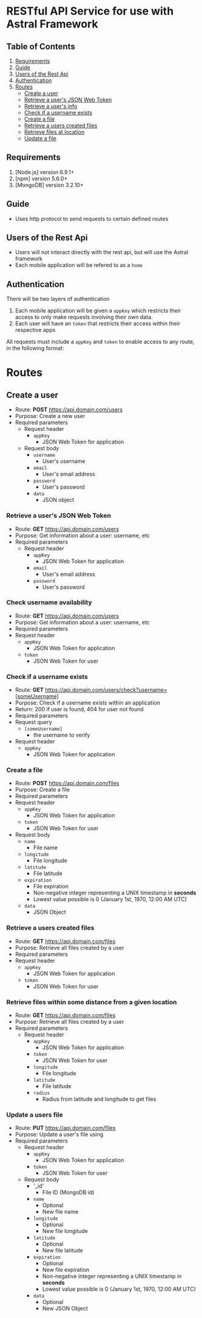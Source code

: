 # RESTful API Service for use with Astral Framework

<a name="table-of-contents"></a>
## Table of Contents
1. [Requirements](#requirements)
2. [Guide](#guide)
3. [Users of the Rest Api](#api-users)
4. [Authentication](#auth)
5. [Routes](#routes)
   * [Create a user](#post-user)
   * [Retrieve a user's JSON Web Token](#login-user)
   * [Retrieve a user's info](#get-user)
   * [Check if a username exists](#get-user-check)
   * [Create a file](#post-file)
   * [Retrieve a users created files](#get-created-files)
   * [Retrieve files at location](#get-files-by-location)
   * [Update a file](#update-file)

<a name="requirements"></a>
## Requirements
1. [Node.js] version 6.9.1+
2. [npm] version 5.6.0+
3. [MongoDB] version 3.2.10+

<a name="guide"></a>
 ## Guide
 * Uses http protocol to send requests to certain defined routes

<a name="api-users"></a>
 ## Users of the Rest Api
 * Users will not interact directly with the rest api, but will use the Astral framework
 * Each mobile application will be refered to as a ```home```

<a name="auth"></a>
 ## Authentication
 There will be two layers of authentication
 1. Each mobile application will be given a ```appKey``` which restricts their access to only make requests involving their own data.
 2. Each user will have an ```token``` that restricts their access within their respective apps

 All requests must include a ```appKey``` and ```token``` to enable access to any route, in the following format:

<a name="routes"></a>
 # Routes

 <a name="post-user"></a>
 ## Create a user
 * Route: __POST__ https://api.domain.com/users
 * Purpose: Create a new user
 * Required parameters
   * Request header
     * `appKey`
       * JSON Web Token for application
   * Request body
     * `username`
       * User's username
     * `email`
       * User's email address
     * `password`
       * User's password
     * `data`
       * JSON object

<a name="login-user"></a>
### Retrieve a user's JSON Web Token
* Route: __GET__ https://api.domain.com/users
* Purpose: Get information about a user: username,  etc
* Required parameters
  * Request header
    * `appKey`
      * JSON Web Token for application
    * `email`
      * User's email address
    * `password`
      * User's password
     
<a name="get-user"></a>
### Check username availability
* Route: __GET__ https://api.domain.com/users
* Purpose: Get information about a user: username,  etc
* Required parameters
 * Request header
   * `appKey`
     * JSON Web Token for application
   * `token`
     * JSON Web Token for user
     
<a name="get-user-check"></a>
### Check if a username exists
* Route: __GET__ https://api.domain.com/users/check?username=[someUsername]
* Purpose: Check if a username exists within an application
* Return: 200 if user is found, 404 for user not found
* Required parameters
 * Request query
   * `[someUsername]`
     * the username to verify
 * Request header
   * `appKey`
     * JSON Web Token for application
  
<a name="post-file"></a>
### Create a file
* Route: __POST__ https://api.domain.com/files
* Purpose: Create a file
* Required parameters
 * Request header
   * `appKey`
     * JSON Web Token for application
   * `token`
     * JSON Web Token for user
  * Request body
    * `name`
      * File name   
    * `longitude`
      * File longitude
    * `latitude`
      * File latitude
    * `expiration`
      * File expiration
      * Non-negative integer representing a UNIX timestamp in __seconds__
      * Lowest value possible is 0 (January 1st, 1970, 12:00 AM UTC)
    * `data`
      * JSON Object

<a name="get-created-files"></a>
### Retrieve a users created files
* Route: __GET__ https://api.domain.com/files
* Purpose: Retrieve all files created by a user
* Required parameters
 * Request header
   * `appKey`
     * JSON Web Token for application
   * `token`
     * JSON Web Token for user

<a name="get-files-by-location"></a>
### Retrieve files within some distance from a given location
* Route: __GET__ https://api.domain.com/files
* Purpose: Retrieve all files created by a user
* Required parameters
  * Request header
    * `appKey`
      * JSON Web Token for application
    * `token`
      * JSON Web Token for user
    * `longitude`
      * File longitude
    * `latitude`
      * File latitude
    * `radius`
      * Radius from latitude and longitude to get files

<a name="update-file"></a>
### Update a users file
* Route: __PUT__ https://api.domain.com/files
* Purpose: Update a user's file using
* Required parameters
  * Request header
    * `appKey`
      * JSON Web Token for application
    * `token`
      * JSON Web Token for user
  * Request body
    * '\_id'
      * File ID (MongoDB id)
    * `name`
      * Optional
      * New file name   
    * `longitude`
      * Optional
      * New file longitude
    * `latitude`
      * Optional
      * New file latitude
    * `expiration`
      * Optional
      * New file expiration
      * Non-negative integer representing a UNIX timestamp in __seconds__
      * Lowest value possible is 0 (January 1st, 1970, 12:00 AM UTC)
    * `data`
      * Optional
      * New JSON Object
